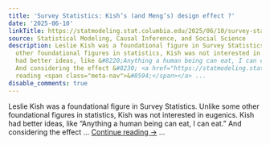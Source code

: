 ```yaml
---
title: 'Survey Statistics: Kish’s (and Meng’s) design effect ?'
date: '2025-06-10'
linkTitle: https://statmodeling.stat.columbia.edu/2025/06/10/survey-statistics-kishs-and-mengs-design-effect/
source: Statistical Modeling, Causal Inference, and Social Science
description: Leslie Kish was a foundational figure in Survey Statistics. Unlike some
  other foundational figures in statistics, Kish was not interested in eugenics. Kish
  had better ideas, like &#8220;Anything a human being can eat, I can eat.&#8221;
  And considering the effect &#8230; <a href="https://statmodeling.stat.columbia.edu/2025/06/10/survey-statistics-kishs-and-mengs-design-effect/">Continue
  reading <span class="meta-nav">&#8594;</span></a> ...
disable_comments: true
---
```

Leslie Kish was a foundational figure in Survey Statistics. Unlike some other foundational figures in statistics, Kish was not interested in eugenics. Kish had better ideas, like &#8220;Anything a human being can eat, I can eat.&#8221; And considering the effect &#8230; <a href="https://statmodeling.stat.columbia.edu/2025/06/10/survey-statistics-kishs-and-mengs-design-effect/">Continue reading <span class="meta-nav">&#8594;</span></a> ...